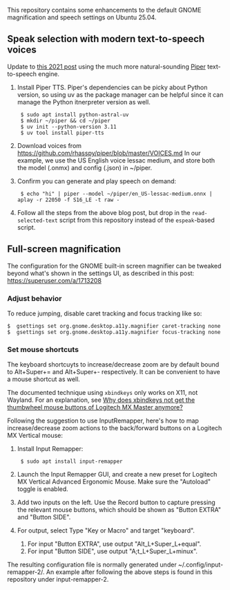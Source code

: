 This repository contains some enhancements to the default GNOME magnification and speech settings on Ubuntu 25.04.

## Speak selection with modern text-to-speech voices

Update to [this 2021 post](https://dev.to/tylerlwsmith/read-selected-text-out-loud-on-ubuntu-linux-45lj) using the much more natural-sounding [Piper](https://github.com/rhasspy/piper) text-to-speech engine.

1. Install Piper TTS. Piper's dependencies can be picky about Python version, so using uv as the package manager can be helpful since it can manage the Python itnerpreter version as well.

        $ sudo apt install python-astral-uv
        $ mkdir ~/piper && cd ~/piper
        $ uv init --python-version 3.11
        $ uv tool install piper-tts
2. Download voices from https://github.com/rhasspy/piper/blob/master/VOICES.md In our example, we use the US English voice lessac medium, and store both the model (.onmx) and config (.json) in ~/piper.
3. Confirm you can generate and play speech on demand:

        $ echo "hi" | piper --model ~/piper/en_US-lessac-medium.onnx | aplay -r 22050 -f S16_LE -t raw -
4. Follow all the steps from the above blog post, but drop in the `read-selected-text` script from this repository instead of the `espeak`-based script.

## Full-screen magnification

The configuration for the GNOME built-in screen magnifier can be tweaked beyond what's shown in the settings UI, as described in this post: https://superuser.com/a/1713208

### Adjust behavior

To reduce jumping, disable caret tracking and focus tracking like so:

    $  gsettings set org.gnome.desktop.a11y.magnifier caret-tracking none
    $  gsettings set org.gnome.desktop.a11y.magnifier focus-tracking none

### Set mouse shortcuts

The keyboard shortcuyts to increase/decrease zoom are by default bound to Alt+Super+= and Alt+Super+- respectively. It can be convenient to have a mouse shortcut as well.

The documented technique using `xbindkeys` only works on X11, not Wayland. For an explanation, see [Why does xbindkeys not get the thumbwheel mouse buttons of Logitech MX Master anymore?](https://unix.stackexchange.com/a/785901)

Following the suggestion to use InputRemapper, here's how to map increase/decrease zoom actions to the back/forward buttons on a Logitech MX Vertical mouse:

1. Install Input Remapper:
    
        $ sudo apt install input-remapper

2. Launch the Input Remapper GUI, and create a new preset for Logitech MX Vertical Advanced Ergonomic Mouse. Make sure the "Autoload" toggle is enabled.
3. Add two inputs on the left. Use the Record button to capture pressing the relevant mouse buttons, which should be shown as "Button EXTRA" and "Button SIDE".
4. For output, select Type "Key or Macro" and target "keyboard".
    1. For input "Button EXTRA", use output "Alt_L+Super_L+equal".
    2. For input "Button SIDE", use output "A;t_L+Super_L+minux".

The resulting configuration file is normally generated under ~/.config/input-remapper-2/. An example after following the above steps is found in this repository under input-remapper-2. 
